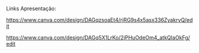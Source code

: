 
Links Apresentação:

https://www.canva.com/design/DAGqzsoaEt4/rjRG9s4x5asx336ZyakryQ/edit

https://www.canva.com/design/DAGq5X1LrKo/2jPHuOdeOm4_atkQIaOkFg/edit
